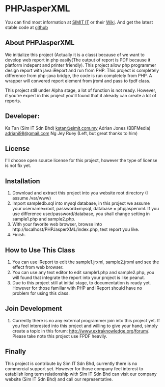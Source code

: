 PHPJasperXML
============
You can find most information at  [SIMIT IT](http://www.simit.com.my/) or their [Wiki](http://www.simit.com.my/wiki/index.php/PHPJasperXML). And get the latest stable code at [github](https://github.com/BBFMedia/PHPJasperXML)


About PHPJasperXML
------------------
We initialize this project (Actually it is a class) because of we want to develop web report in php easily(The output of report is PDF because it platform indepent and printer friendly). This project allow php programmer design report with java iReport and run from PHP. This project is completely difference from php-java bridge, the code is run completely from PHP. A wrapper will convered report element from jrxml and pass to fpdf class.

This project still under Alpha stage, a lot of function is not ready. However, if you're expert in this project you'll found that it already can create a lot of reports.

Developer:
------------------
Ks Tan (Sim IT Sdn Bhd) kstan@simit.com.my
Adrian Jones (BBFMedia) adrianj98@gmail.com
Ng Jey Ruey (Left, but great thanks to him)


License
------------------
I'll choose open source license for this project, however the type of license is not fix yet.


Installation
------------------
1. Download and extract this project into you website root directory (I assume /var/www)
2. Import sampledb.sql into mysql database, in this project we assume your username=root, password=mysql, database = phpjasperxml. If you use difference user/password/database, you shall change setting in sample1.php and sample2.php.
3. With your favorite web browser, browse into http://localhost/PHPJasperXML/index.php, test report you like.
4. Finish.


How to Use This Class
------------------
1. You can use iReport to edit the sample1.jrxml, sample2.jrxml and see the effect from web browser.
2. You can use any text editor to edit sample1.php and sample2.php, you will found that integrate the report into your project is like peanut.
3. Due to this project still at initial stage, to documentation is ready yet. However for those familiar with PHP and iReport should have no problem for using this class.

Join Development
------------------
1. Currently there is no any external programmer join into this project yet. If you feel interested into this project and willing to give your hand, simply create a topic in this forum: http://www.extraknowledge.org/forum/. Please take note this project use FPDF heavily.



Finally
------------------
This project is contribute by Sim IT Sdn Bhd, currently there is no commercial support yet. However for those company feel interest to establish long term relationship with SIm IT Sdn Bhd can visit our company website (Sim IT Sdn Bhd) and call our representative.
